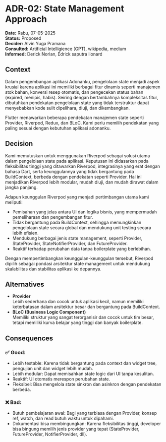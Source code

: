 # ADR-02: State Management Approach

**Date:** Rabu, 07-05-2025  
**Status:** Proposed  
**Decider:** Alvin Yuga Pramana <br>
**Consulted:** Artificial Intelligience (GPT), wikipedia, medium <br>
**Informed:** Derick Norlan, Edrick saputra lionard


## Context
Dalam pengembangan aplikasi Adonanku, pengelolaan state menjadi aspek krusial karena aplikasi ini memiliki berbagai fitur dinamis seperti manajemen stok bahan, konversi resep otomatis, dan pengecekan status bahan (expired, menipis, habis). Seiring dengan bertambahnya kompleksitas fitur, dibutuhkan pendekatan pengelolaan state yang tidak terstruktur dapat menyebabkan kode sulit dipelihara, diuji, dan dikembangkan.

Flutter menawarkan beberapa pendekatan manajemen state seperti Provider, Riverpod, Redux, dan BLoC. Kami perlu memilih pendekatan yang paling sesuai dengan kebutuhan aplikasi adonanku.


## Decision
Kami memutuskan untuk menggunakan Riverpod sebagai solusi utama dalam pengelolaan state pada aplikasi. Keputusan ini didasarkan pada fleksibilitas tinggi yang ditawarkan Riverpod, integrasinya yang erat dengan bahasa Dart, serta keunggulannya yang tidak bergantung pada BuildContext, berbeda dengan pendekatan seperti Provider. Hal ini menjadikan Riverpod lebih modular, mudah diuji, dan mudah dirawat dalam jangka panjang.

Adapun keunggulan Riverpod yang menjadi pertimbangan utama kami meliputi:
* Pemisahan yang jelas antara UI dan logika bisnis, yang mempermudah pemeliharaan dan pengembangan fitur.
* Tidak bergantung pada BuildContext, sehingga memungkinkan pengelolaan state secara global dan mendukung unit testing secara lebih efisien.
* Mendukung berbagai jenis state management, seperti Provider, StateProvider, StateNotifierProvider, dan FutureProvider.
* Reaktif terhadap perubahan data tanpa boilerplate yang berlebihan.

Dengan mempertimbangkan keunggulan-keunggulan tersebut, Riverpod dipilih sebagai pondasi arsitektur state management untuk mendukung skalabilitas dan stabilitas aplikasi ke depannya.

## Alternatives
* **Provider**<br>
Lebih sederhana dan cocok untuk aplikasi kecil, namun memiliki keterbatasan dalam arsitektur besar dan bergantung pada BuildContext.
* **BLoC (Business Logic Component)**<br>
Memiliki struktur yang sangat terorganisir dan cocok untuk tim besar, tetapi memiliki kurva belajar yang tinggi dan banyak boilerplate.

## Consequences
### ✅ Good:
- Lebih testable: Karena tidak bergantung pada context dan widget tree, pengujian unit dan widget lebih mudah.
- Lebih modular: Dapat memisahkan state logic dari UI tanpa kesulitan.
- Reaktif: UI otomatis merespon perubahan state.
- Fleksibel: Bisa mengelola state sinkron dan asinkron dengan pendekatan berbeda.

### ❌ Bad:
- Butuh pembelajaran awal: Bagi yang terbiasa dengan Provider, konsep ref, watch, dan read butuh waktu untuk dipahami.
- Dokumentasi bisa membingungkan: Karena fleksibilitas tinggi, developer bisa bingung memilih jenis provider yang tepat (StateProvider, FutureProvider, NotifierProvider, dll).